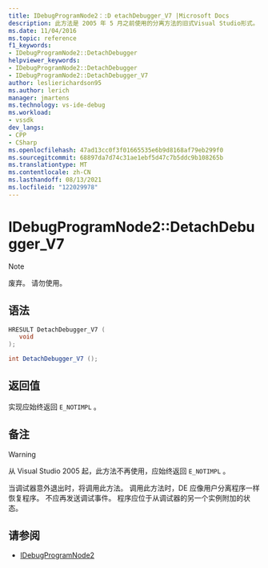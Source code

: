 ```yaml
---
title: IDebugProgramNode2：:D etachDebugger_V7 |Microsoft Docs
description: 此方法是 2005 年 5 月之前使用的分离方法的旧式Visual Studio形式。
ms.date: 11/04/2016
ms.topic: reference
f1_keywords:
- IDebugProgramNode2::DetachDebugger
helpviewer_keywords:
- IDebugProgramNode2::DetachDebugger
- IDebugProgramNode2::DetachDebugger_V7
author: leslierichardson95
ms.author: lerich
manager: jmartens
ms.technology: vs-ide-debug
ms.workload:
- vssdk
dev_langs:
- CPP
- CSharp
ms.openlocfilehash: 47ad13cc0f3f01665535e6b9d8168af79eb299f0
ms.sourcegitcommit: 68897da7d74c31ae1ebf5d47c7b5ddc9b108265b
ms.translationtype: MT
ms.contentlocale: zh-CN
ms.lasthandoff: 08/13/2021
ms.locfileid: "122029978"
---
```

# <a name="idebugprogramnode2detachdebugger_v7"></a>IDebugProgramNode2::DetachDebugger_V7

> [!Note]
> 废弃。 请勿使用。

## <a name="syntax"></a>语法

```cpp
HRESULT DetachDebugger_V7 (
   void 
);
```

```csharp
int DetachDebugger_V7 ();
```

## <a name="return-value"></a>返回值

实现应始终返回 `E_NOTIMPL` 。

## <a name="remarks"></a>备注

> [!WARNING]
> 从 Visual Studio 2005 起，此方法不再使用，应始终返回 `E_NOTIMPL` 。

当调试器意外退出时，将调用此方法。 调用此方法时，DE 应像用户分离程序一样恢复程序。 不应再发送调试事件。 程序应位于从调试器的另一个实例附加的状态。

## <a name="see-also"></a>请参阅

- [IDebugProgramNode2](../../../extensibility/debugger/reference/idebugprogramnode2.md)
